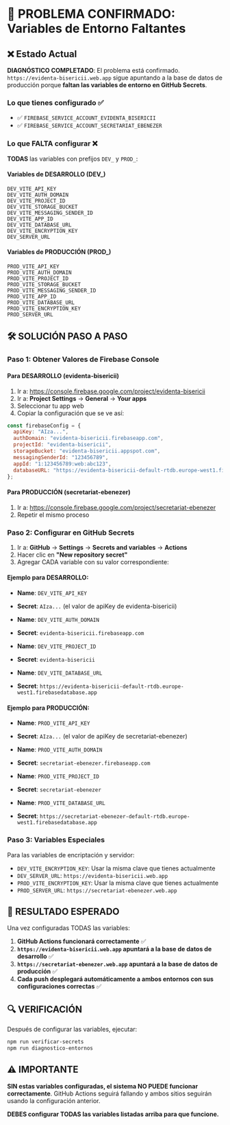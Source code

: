 # 🚨 PROBLEMA CONFIRMADO: Variables de Entorno Faltantes

## ❌ Estado Actual

**DIAGNÓSTICO COMPLETADO**: El problema está confirmado. `https://evidenta-bisericii.web.app` sigue apuntando a la base de datos de producción porque **faltan las variables de entorno en GitHub Secrets**.

### Lo que tienes configurado ✅
- ✅ `FIREBASE_SERVICE_ACCOUNT_EVIDENTA_BISERICII`
- ✅ `FIREBASE_SERVICE_ACCOUNT_SECRETARIAT_EBENEZER`

### Lo que FALTA configurar ❌
**TODAS** las variables con prefijos `DEV_` y `PROD_`:

#### Variables de DESARROLLO (DEV_)
```
DEV_VITE_API_KEY
DEV_VITE_AUTH_DOMAIN
DEV_VITE_PROJECT_ID
DEV_VITE_STORAGE_BUCKET
DEV_VITE_MESSAGING_SENDER_ID
DEV_VITE_APP_ID
DEV_VITE_DATABASE_URL
DEV_VITE_ENCRYPTION_KEY
DEV_SERVER_URL
```

#### Variables de PRODUCCIÓN (PROD_)
```
PROD_VITE_API_KEY
PROD_VITE_AUTH_DOMAIN
PROD_VITE_PROJECT_ID
PROD_VITE_STORAGE_BUCKET
PROD_VITE_MESSAGING_SENDER_ID
PROD_VITE_APP_ID
PROD_VITE_DATABASE_URL
PROD_VITE_ENCRYPTION_KEY
PROD_SERVER_URL
```

## 🛠️ SOLUCIÓN PASO A PASO

### Paso 1: Obtener Valores de Firebase Console

#### Para DESARROLLO (evidenta-bisericii)
1. Ir a: https://console.firebase.google.com/project/evidenta-bisericii
2. Ir a: **Project Settings** → **General** → **Your apps**
3. Seleccionar tu app web
4. Copiar la configuración que se ve así:
```javascript
const firebaseConfig = {
  apiKey: "AIza...",
  authDomain: "evidenta-bisericii.firebaseapp.com",
  projectId: "evidenta-bisericii",
  storageBucket: "evidenta-bisericii.appspot.com",
  messagingSenderId: "123456789",
  appId: "1:123456789:web:abc123",
  databaseURL: "https://evidenta-bisericii-default-rtdb.europe-west1.firebasedatabase.app"
};
```

#### Para PRODUCCIÓN (secretariat-ebenezer)
1. Ir a: https://console.firebase.google.com/project/secretariat-ebenezer
2. Repetir el mismo proceso

### Paso 2: Configurar en GitHub Secrets

1. Ir a: **GitHub** → **Settings** → **Secrets and variables** → **Actions**
2. Hacer clic en **"New repository secret"**
3. Agregar CADA variable con su valor correspondiente:

#### Ejemplo para DESARROLLO:
- **Name**: `DEV_VITE_API_KEY`
- **Secret**: `AIza...` (el valor de apiKey de evidenta-bisericii)

- **Name**: `DEV_VITE_AUTH_DOMAIN`
- **Secret**: `evidenta-bisericii.firebaseapp.com`

- **Name**: `DEV_VITE_PROJECT_ID`
- **Secret**: `evidenta-bisericii`

- **Name**: `DEV_VITE_DATABASE_URL`
- **Secret**: `https://evidenta-bisericii-default-rtdb.europe-west1.firebasedatabase.app`

#### Ejemplo para PRODUCCIÓN:
- **Name**: `PROD_VITE_API_KEY`
- **Secret**: `AIza...` (el valor de apiKey de secretariat-ebenezer)

- **Name**: `PROD_VITE_AUTH_DOMAIN`
- **Secret**: `secretariat-ebenezer.firebaseapp.com`

- **Name**: `PROD_VITE_PROJECT_ID`
- **Secret**: `secretariat-ebenezer`

- **Name**: `PROD_VITE_DATABASE_URL`
- **Secret**: `https://secretariat-ebenezer-default-rtdb.europe-west1.firebasedatabase.app`

### Paso 3: Variables Especiales

Para las variables de encriptación y servidor:
- `DEV_VITE_ENCRYPTION_KEY`: Usar la misma clave que tienes actualmente
- `DEV_SERVER_URL`: `https://evidenta-bisericii.web.app`
- `PROD_VITE_ENCRYPTION_KEY`: Usar la misma clave que tienes actualmente
- `PROD_SERVER_URL`: `https://secretariat-ebenezer.web.app`

## 🎯 RESULTADO ESPERADO

Una vez configuradas TODAS las variables:

1. **GitHub Actions funcionará correctamente** ✅
2. **`https://evidenta-bisericii.web.app` apuntará a la base de datos de desarrollo** ✅
3. **`https://secretariat-ebenezer.web.app` apuntará a la base de datos de producción** ✅
4. **Cada push desplegará automáticamente a ambos entornos con sus configuraciones correctas** ✅

## 🔍 VERIFICACIÓN

Después de configurar las variables, ejecutar:
```bash
npm run verificar-secrets
npm run diagnostico-entornos
```

## ⚠️ IMPORTANTE

**SIN estas variables configuradas, el sistema NO PUEDE funcionar correctamente**. GitHub Actions seguirá fallando y ambos sitios seguirán usando la configuración anterior.

**DEBES configurar TODAS las variables listadas arriba para que funcione.**